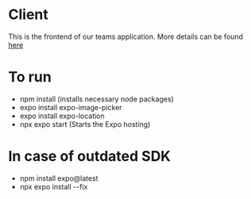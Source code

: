# Client
This is the frontend of our teams application. More details can be found [here](https://github.com/calvin-cs262-fall2024-teamB/Project)

# To run
- npm install (installs necessary node packages)
- expo install expo-image-picker
- expo install expo-location
- npx expo start (Starts the Expo hosting)

# In case of outdated SDK

- npm install expo@latest
- npx expo install --fix
